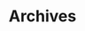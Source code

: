 ---
title: "Archives"
slug: "archives"
layout: "archives"
menu:
  main:
    weight: 100
    params:
      icon: archives
---